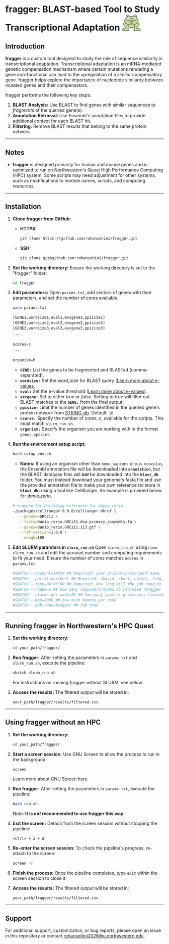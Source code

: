 # fragger: BLAST-based Tool to Study Transcriptional Adaptation <img src="logo.png" width="60">

## Introduction
**fragger** is a custom tool designed to study the role of sequence similarity in transcriptional adaptation. Transcriptional adaptation is an mRNA-mediated genetic compensation mechanism where certain mutations rendering a gene non-functional can lead to the upregulation of a *similar* compensatory gene. fragger helps explore the importance of nucleotide similarity between mutated genes and their compensators.

fragger performs the following key steps:
1. **BLAST Analysis:** Use BLAST to find genes with similar sequences to *fragments* of the queried gene(s).
2. **Annotation Retrieval:** Use Ensembl's annotation files to provide additional context for each BLAST hit.
3. **Filtering:** Remove BLAST results that belong to the same protein network.

---

## Notes
- **fragger** is designed primarily for human and mouse genes and is optimized to run on Northwestern's Quest High Performance Computing (HPC) system. Some scripts may need adjustment for other systems, such as modifications to module names, scripts, and computing resources.

---

## Installation

1. **Clone fragger from GitHub:**
   - **HTTPS:**
     ```bash
     git clone https://github.com/rohansohini/fragger.git
     ```
   - **SSH:**
     ```bash
     git clone git@github.com:rohansohini/fragger.git
     ```

2. **Set the working directory:**
   Ensure the working directory is set to the "fragger" folder:
   ```bash
   cd fragger
   ```

3. **Edit parameters:**
   Open `params.txt`, add vectors of genes with their parameters, and set the number of cores available.
   ```bash
   nano params.txt
   ```
   ```bash
   [GENE1,wordsize1,eval1,excgene1,ppisize1]
   [GENE2,wordsize2,eval2,excgene2,ppisize2]
   [GENE3,wordsize3,eval3,excgene3,ppisize3]
   ...
   
   ncores=c
   ...

   organism=h
   ```
   - **`GENE:`** List the genes to be fragmented and BLASTed (comma-separated).
   - **`wordsize:`** Set the word_size for BLAST query ([Learn more about e-values](https://www.metagenomics.wiki/tools/blast/default-word-size).
   - **`eval:`** Set the e-value threshold ([Learn more about e-values](https://www.ncbi.nlm.nih.gov/books/NBK279682/)).
   - **`excgene:`** Set to either *true* or *false*. Setting to *true* will filter out BLAST matches to the **`GENE:`** from the final output.
   - **`ppisize:`** Limit the number of genes identified in the queried gene's protein network from [STRING-db](https://string-db.org/). Default: `10`.
   - **`ncores:`** Specify the number of cores, *c*, available for the scripts. This must match `slurm_run.sh`.
   - **`organism:`** Specify the organism you are working with in the format `genus_species`.

4. **Run the environment setup script:**
   ```bash
   bash setup_env.sh
   ```
   - **Notes:** If using an organism other than `homo_sapiens` or `mus_musculus`, the Ensembl annotation file will be downloaded into **`annotation`**, but the BLAST database files will ***not*** be downloaded into the **`blast_db`** folder. You must instead download your genome's fasta file and use the provided annotation file to make your own reference (to store in **`blast_db`**) using a tool like CellRanger. An example is provided below for *danio_rerio*.     
   
   ```bash
   # example for builiding reference for danio_rerio
   ~/packages/cellranger-9.0.0/cellranger mkref \
      --genome=GRCz11 \
      --fasta=Danio_rerio.GRCz11.dna.primary_assembly.fa \
      --genes=Danio_rerio.GRCz11.113.gtf \
      --ref-version=1.0.0 \
      --memgb=100
   ```
5. **Edit SLURM paramters in `slurm_run.sh`**
   Open `slurm_run.sh` using `nano slurm_run.sh` and edit the account number and computing requirements to fit your need. Ensure the number of cores matches `ncores` in `params.txt`.
   ```bash
   #SBATCH --account=XXXXX ## Required: your allocation/account name, i.e. eXXXX, pXXXX or bXXXX
   #SBATCH --partition=short ## Required: (buyin, short, normal, long, gengpu, genhimem, etc)
   #SBATCH --time=04:00:00 ## Required: How long will the job need to run (default: 4 hours)
   #SBATCH --nodes=1 ## how many computers/nodes do you need (fragger is designed for 1 node)
   #SBATCH --ntasks-per-node=28 ## how many cpus or processors (should match ncores in params.txt)
   #SBATCH --mem=100G ## how much memory per node
   #SBATCH --job-name=fragger ## job name
   ```
---

## Running fragger in Northwestern's HPC Quest

1. **Set the working directory:**
   ```bash
   cd your_path/fragger/
   ```

2. **Run fragger:**
   After setting the parameters in `params.txt` and `slurm_run.sh`, execute the pipeline:
   ```bash
   sbatch slurm_run.sh
   ```
   For instructions on running fragger without SLURM, see below.

3. **Access the results:**
   The filtered output will be stored in:
   ```
   your_path/fragger/results/filtered.csv
   ```

---

## Using fragger without an HPC

1. **Set the working directory:**
   ```bash
   cd your_path/fragger/
   ```
   
2. **Start a screen session:**
   Use GNU Screen to allow the process to run in the background:
   ```bash
   screen
   ```
   Learn more about [GNU Screen here](https://www.gnu.org/software/screen/manual/screen.html).

3. **Run fragger:**
   After setting the parameters in `params.txt`, execute the pipeline:
   ```bash
   bash run.sh
   ```
   Note: **It is *not* recommended to use fragger this way**.

4. **Exit the screen:**
   Detach from the screen session without stopping the pipeline:
   ```
   <Ctrl> + a + d
   ```
5. **Re-enter the screen session:**
   To check the pipeline's progress, re-attach to the screen:
   ```bash
   screen -r
   ```

6. **Finish the process:**
   Once the pipeline completes, type `exit` within the screen session to close it.

7. **Access the results:**
   The filtered output will be stored in:
   ```
   your_path/fragger/results/filtered.csv
   ```
---

## Support
For additional support, customization, or bug reports, please open an issue in this repository or contact rohansohini2026@u.northwestern.edu.
